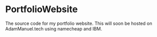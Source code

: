 # PortfolioWebsite
The source code for my portfolio website. This will soon be hosted on AdamManuel.tech using namecheap and IBM. 

